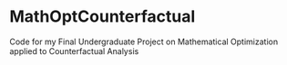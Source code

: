 # MathOptCounterfactual
Code for my Final Undergraduate Project on Mathematical Optimization applied to Counterfactual Analysis
